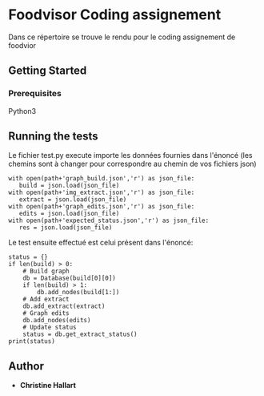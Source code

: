 # Foodvisor Coding assignement

Dans ce répertoire se trouve le rendu pour le coding assignement de foodvior

## Getting Started

### Prerequisites

Python3


## Running the tests

Le fichier test.py execute importe les données fournies dans l'énoncé (les chemins sont à changer pour correspondre au chemin de vos fichiers json) 

```
with open(path+'graph_build.json','r') as json_file:
   build = json.load(json_file)
with open(path+'img_extract.json','r') as json_file:
   extract = json.load(json_file)
with open(path+'graph_edits.json','r') as json_file:
   edits = json.load(json_file)
with open(path+'expected_status.json','r') as json_file:
   res = json.load(json_file)
```

Le test ensuite effectué est celui présent dans l'énoncé:

```
status = {}
if len(build) > 0:
    # Build graph
    db = Database(build[0][0])
    if len(build) > 1:
    	db.add_nodes(build[1:])
    # Add extract
    db.add_extract(extract)
    # Graph edits
    db.add_nodes(edits)
    # Update status
    status = db.get_extract_status()
print(status)

```


## Author

* **Christine Hallart**



